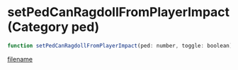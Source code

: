 # setPedCanRagdollFromPlayerImpact (Category ped)

```js
function setPedCanRagdollFromPlayerImpact(ped: number, toggle: boolean): void
```

[filename](setPedCanRagdollFromPlayerImpact_m.md ':include')